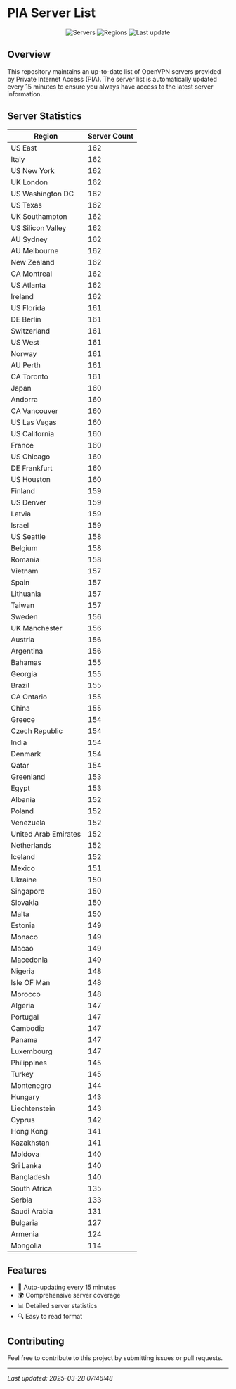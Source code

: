 # PIA Server List

<div align="center">

![Servers](https://img.shields.io/badge/servers-14,814-blue)
![Regions](https://img.shields.io/badge/regions-97-blue)
![Last update](https://img.shields.io/badge/Last_Updated-March_28_2025_02:46_EST-blue)

</div>

## Overview
This repository maintains an up-to-date list of OpenVPN servers provided by Private Internet Access (PIA). The server list is automatically updated every 15 minutes to ensure you always have access to the latest server information.

## Server Statistics
| Region | Server Count |
|--------|--------------|
| US East                        | 162          |
| Italy                          | 162          |
| US New York                    | 162          |
| UK London                      | 162          |
| US Washington DC               | 162          |
| US Texas                       | 162          |
| UK Southampton                 | 162          |
| US Silicon Valley              | 162          |
| AU Sydney                      | 162          |
| AU Melbourne                   | 162          |
| New Zealand                    | 162          |
| CA Montreal                    | 162          |
| US Atlanta                     | 162          |
| Ireland                        | 162          |
| US Florida                     | 161          |
| DE Berlin                      | 161          |
| Switzerland                    | 161          |
| US West                        | 161          |
| Norway                         | 161          |
| AU Perth                       | 161          |
| CA Toronto                     | 161          |
| Japan                          | 160          |
| Andorra                        | 160          |
| CA Vancouver                   | 160          |
| US Las Vegas                   | 160          |
| US California                  | 160          |
| France                         | 160          |
| US Chicago                     | 160          |
| DE Frankfurt                   | 160          |
| US Houston                     | 160          |
| Finland                        | 159          |
| US Denver                      | 159          |
| Latvia                         | 159          |
| Israel                         | 159          |
| US Seattle                     | 158          |
| Belgium                        | 158          |
| Romania                        | 158          |
| Vietnam                        | 157          |
| Spain                          | 157          |
| Lithuania                      | 157          |
| Taiwan                         | 157          |
| Sweden                         | 156          |
| UK Manchester                  | 156          |
| Austria                        | 156          |
| Argentina                      | 156          |
| Bahamas                        | 155          |
| Georgia                        | 155          |
| Brazil                         | 155          |
| CA Ontario                     | 155          |
| China                          | 155          |
| Greece                         | 154          |
| Czech Republic                 | 154          |
| India                          | 154          |
| Denmark                        | 154          |
| Qatar                          | 154          |
| Greenland                      | 153          |
| Egypt                          | 153          |
| Albania                        | 152          |
| Poland                         | 152          |
| Venezuela                      | 152          |
| United Arab Emirates           | 152          |
| Netherlands                    | 152          |
| Iceland                        | 152          |
| Mexico                         | 151          |
| Ukraine                        | 150          |
| Singapore                      | 150          |
| Slovakia                       | 150          |
| Malta                          | 150          |
| Estonia                        | 149          |
| Monaco                         | 149          |
| Macao                          | 149          |
| Macedonia                      | 149          |
| Nigeria                        | 148          |
| Isle OF Man                    | 148          |
| Morocco                        | 148          |
| Algeria                        | 147          |
| Portugal                       | 147          |
| Cambodia                       | 147          |
| Panama                         | 147          |
| Luxembourg                     | 147          |
| Philippines                    | 145          |
| Turkey                         | 145          |
| Montenegro                     | 144          |
| Hungary                        | 143          |
| Liechtenstein                  | 143          |
| Cyprus                         | 142          |
| Hong Kong                      | 141          |
| Kazakhstan                     | 141          |
| Moldova                        | 140          |
| Sri Lanka                      | 140          |
| Bangladesh                     | 140          |
| South Africa                   | 135          |
| Serbia                         | 133          |
| Saudi Arabia                   | 131          |
| Bulgaria                       | 127          |
| Armenia                        | 124          |
| Mongolia                       | 114          |

## Features
- 🔄 Auto-updating every 15 minutes
- 🌍 Comprehensive server coverage
- 📊 Detailed server statistics
- 🔍 Easy to read format

## Contributing
Feel free to contribute to this project by submitting issues or pull requests.

---
*Last updated: 2025-03-28 07:46:48*